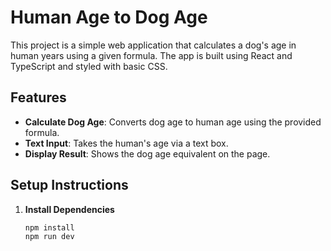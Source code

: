 # Human Age to Dog Age

This project is a simple web application that calculates a dog's age in human years using a given formula. The app is built using React and TypeScript and styled with basic CSS.

## Features

- **Calculate Dog Age**: Converts dog age to human age using the provided formula.
- **Text Input**: Takes the human's age via a text box.
- **Display Result**: Shows the dog age equivalent on the page.

## Setup Instructions

1. **Install Dependencies**

   ```bash
   npm install
   npm run dev